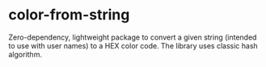# color-from-string

Zero-dependency, lightweight package to convert a given string (intended to use with user names) to a HEX color code.
The library uses classic hash algorithm.